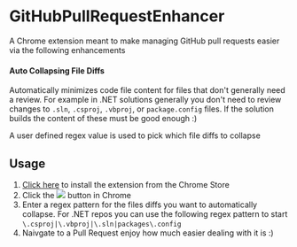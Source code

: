# GitHubPullRequestEnhancer

A Chrome extension meant to make managing GitHub pull requests easier via the following enhancements

#### Auto Collapsing File Diffs

Automatically minimizes code file content for files that don't generally need a review.  For example in .NET solutions generally you don't need to review changes to `.sln`, `.csproj`, `.vbproj`, or `package.config` files.  If the solution builds the content of these must be good enough :)

A user defined regex value is used to pick which file diffs to collapse

## Usage

1. [Click here](https://chrome.google.com/webstore/detail/github-pull-request-enhan/fbcijinnjokkhnmeilacncmiafcgplph) to install the extension from the Chrome Store
1. Click the  ![](https://github.com/Firenza/GitHubPullRequestEnhancer/blob/master/PR_16x16.png) button in Chrome
2. Enter a regex pattern for the files diffs you want to automatically collapse.  For .NET repos you can use the following regex pattern to start `\.csproj|\.vbproj|\.sln|packages\.config`
3. Naivgate to a Pull Request enjoy how much easier dealing with it is :)
